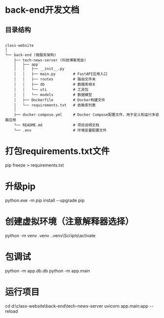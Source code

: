 <!--
 * @Date: 2025-02-03 19:06:11
 * @LastEditors: Aregene
 * @LastEditTime: 2025-02-04 11:59:44
-->
# back-end开发文档
## 目录结构

```

class-website
│
└── back-end (微服务架构)
    ├── tech-news-server (科技博客爬虫)
    │   ├── app`
    │   │   ├── __init__.py
    │   │   ├── main.py        # FastAPI应用入口
    │   │   ├── routes         # 路由文件夹
    │   │   ├── db             # 数据库相关
    │   │   └── uti            # 工具包
    │   │   └── models         # 数据模型
    │   ├── Dockerfile         # Docker构建文件
    │   └── requirements.txt   # 依赖库列表
    │
    ├── docker-compose.yml     # Docker Compose配置文件，用于定义和运行多容器应用
    └── README.md              # 项目说明文档
    └── .env                   # 环境变量配置文件

```

# 打包requirements.txt文件
pip freeze > requirements.txt

# 升级pip
python.exe -m pip install --upgrade pip

# 创建虚拟环境（注意解释器选择）
python -m venv .venv
.\.venv\Scripts\activate

# 包调试
python -m app.db.db
python -m app.main

# 运行项目
cd d:\class-website\back-end\tech-news-server
uvicorn app.main:app --reload